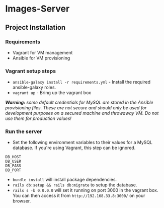 # Images-Server

## Project Installation

### Requirements

* Vagrant for VM management
* Ansible for VM provisioning

### Vagrant setup steps

* `ansible-galaxy install -r requirements.yml` - Install the required ansible-galaxy roles.
* `vagrant up` - Bring up the vagrant box

_**Warning:** some default credentials for MySQL are stored in the Ansible provisioning files. These are not secure and should only be used for development purposes on a secured machine and throwaway VM. Do not use them for production values!_

### Run the server
* Set the following environment variables to their values for a MySQL database. If you're using Vagrant, this step can be ignored.

```
DB_HOST
DB_USER
DB_PASS
DB_PORT
```

* `bundle install` will install package dependencies.
* `rails db:setup && rails db:migrate` to setup the database.
* `rails s -b 0.0.0.0` will set it running on port 3000 in the vagrant box. You can then access it from `http://192.168.33.8:3000/` on your browser.
